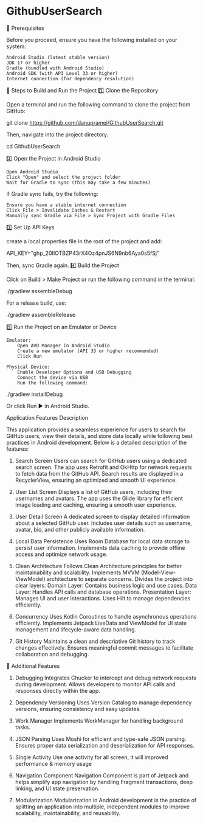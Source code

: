 # GithubUserSearch
📌 Prerequisites

Before you proceed, ensure you have the following installed on your system:

    Android Studio (latest stable version)
    JDK 17 or higher
    Gradle (bundled with Android Studio)
    Android SDK (with API Level 33 or higher)
    Internet connection (for dependency resolution)

🚀 Steps to Build and Run the Project
1️⃣ Clone the Repository

Open a terminal and run the following command to clone the project from GitHub:

git clone https://github.com/danupramei/GithubUserSearch.git

Then, navigate into the project directory:

cd GithubUserSearch

2️⃣ Open the Project in Android Studio

    Open Android Studio
    Click "Open" and select the project folder
    Wait for Gradle to sync (this may take a few minutes)

If Gradle sync fails, try the following:

    Ensure you have a stable internet connection
    Click File > Invalidate Caches & Restart
    Manually sync Gradle via File > Sync Project with Gradle Files

3️⃣ Set Up API Keys

create a local.properties file in the root of the project and add:

API_KEY="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"

Then, sync Gradle again.
4️⃣ Build the Project

Click on Build > Make Project or run the following command in the terminal:

./gradlew assembleDebug

For a release build, use:

./gradlew assembleRelease

5️⃣ Run the Project on an Emulator or Device

    Emulator:
        Open AVD Manager in Android Studio
        Create a new emulator (API 33 or higher recommended)
        Click Run

    Physical Device:
        Enable Developer Options and USB Debugging
        Connect the device via USB
        Run the following command:

./gradlew installDebug

Or click Run ▶ in Android Studio.


Application Features Description

This application provides a seamless experience for users to search for GitHub users, view their details, and store data locally while following best practices in Android development. Below is a detailed description of the features:
1. Search Screen
    Users can search for GitHub users using a dedicated search screen.
    The app uses Retrofit and OkHttp for network requests to fetch data from the GitHub API.
    Search results are displayed in a RecyclerView, ensuring an optimized and smooth UI experience.

2. User List Screen
    Displays a list of GitHub users, including their usernames and avatars.
    The app uses the Glide library for efficient image loading and caching, ensuring a smooth user experience.

3. User Detail Screen
    A dedicated screen to display detailed information about a selected GitHub user.
    Includes user details such as username, avatar, bio, and other publicly available information.

4. Local Data Persistence
    Uses Room Database for local data storage to persist user information.
    Implements data caching to provide offline access and optimize network usage.

5. Clean Architecture
    Follows Clean Architecture principles for better maintainability and scalability.
    Implements MVVM (Model-View-ViewModel) architecture to separate concerns.
    Divides the project into clear layers:
        Domain Layer: Contains business logic and use cases.
        Data Layer: Handles API calls and database operations.
        Presentation Layer: Manages UI and user interactions.
    Uses Hilt to manage dependencies efficiently.

6. Concurrency
    Uses Kotlin Coroutines to handle asynchronous operations efficiently.
    Implements Jetpack LiveData and ViewModel for UI state management and lifecycle-aware data handling.

7. Git History
    Maintains a clean and descriptive Git history to track changes effectively.
    Ensures meaningful commit messages to facilitate collaboration and debugging.

🔹 Additional Features
1. Debugging
    Integrates Chucker to intercept and debug network requests during development.
    Allows developers to monitor API calls and responses directly within the app.

2. Dependency Versioning
    Uses Version Catalog to manage dependency versions, ensuring consistency and easy updates.

3. Work Manager
    Implements WorkManager for handling background tasks.

4. JSON Parsing
    Uses Moshi for efficient and type-safe JSON parsing.
    Ensures proper data serialization and deserialization for API responses.
5. Single Activity
    Use one activity for all screen, it will improved performance & memory usage
6. Navigation Component
    Navigation Component is part of Jetpack and helps simplify app navigation by handling Fragment transactions, deep linking, and UI state preservation.
7. Modularization
    Modularization in Android development is the practice of splitting an application into multiple, independent modules to improve scalability, maintainability, and reusability.
